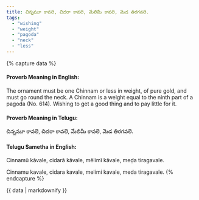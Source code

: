 ```yaml
---
title: చిన్నమూ కావలె, చిదరా కావలె, మేలిమీ కావలె, మెడ తిరగవలె.
tags:
  - "wishing"
  - "weight"
  - "pagoda"
  - "neck"
  - "less"
---
```


{% capture data %}
#### Proverb Meaning in English:
The ornament must be one Chinnam or less in weight, of pure gold, and must go round the neck.
A Chinnam is a weight equal to the ninth part of a pagoda (No. 614).
Wishing to get a good thing and to pay little for it.

#### Proverb Meaning in Telugu:
చిన్నమూ కావలె, చిదరా కావలె, మేలిమీ కావలె, మెడ తిరగవలె.

#### Telugu Sametha in English:
Cinnamū kāvale, cidarā kāvale, mēlimī kāvale, meḍa tiragavale.

Cinnamu kavale, cidara kavale, melimi kavale, meda tiragavale.
{% endcapture %}

{{ data | markdownify }}


